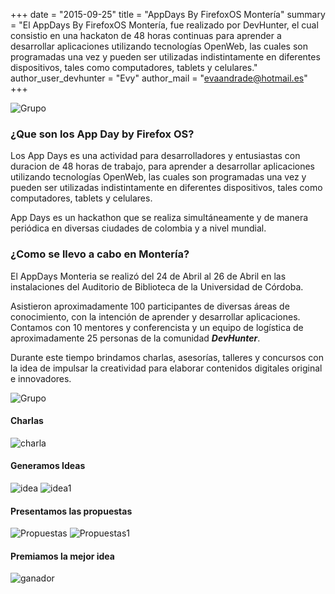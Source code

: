 +++
date = "2015-09-25"
title = "AppDays By FirefoxOS Montería"
summary = "El AppDays By FirefoxOS Montería, fue realizado por DevHunter, el cual consistio en una hackaton de 48 horas continuas para aprender a desarrollar aplicaciones utilizando tecnologías OpenWeb, las cuales son programadas una vez y pueden ser utilizadas indistintamente en diferentes dispositivos, tales como computadores, tablets y celulares."
author_user_devhunter = "Evy"
author_mail = "evaandrade@hotmail.es"
+++

![Grupo](https://devhunter.co/devhunt/img/appdays.jpg)

### ¿Que son los App Day by Firefox OS?

Los App Days es una actividad para desarrolladores y entusiastas con duracion de 48 horas de trabajo, para aprender a desarrollar aplicaciones utilizando tecnologías OpenWeb, las cuales son programadas una vez y pueden ser utilizadas indistintamente en diferentes dispositivos, tales como computadores, tablets y celulares.

App Days es un hackathon que se realiza simultáneamente y de manera periódica en diversas ciudades de colombia y a nivel mundial.

### ¿Como se llevo a cabo en Montería?

El AppDays Monteria se realizó del 24 de Abril al 26 de Abril en las instalaciones del Auditorio de Biblioteca de la Universidad de Córdoba.

Asistieron aproximadamente 100 participantes de diversas áreas de conocimiento, con la intención de aprender y desarrollar aplicaciones.
Contamos con 10 mentores y conferencista y un equipo de logística de aproximadamente 25 personas de la comunidad ***DevHunter***.

Durante este tiempo brindamos charlas, asesorías, talleres y concursos con la idea de impulsar la creatividad para elaborar contenidos digitales original e innovadores.

![Grupo](http://blog.devhunter.co/img/appdays/group1.jpg)

#### Charlas

![charla](http://blog.devhunter.co/img/appdays/speak1.jpg)

#### Generamos Ideas

![idea](http://blog.devhunter.co/img/appdays/work3.jpg)
![idea1](http://blog.devhunter.co/img/appdays/work1.jpg)

#### Presentamos las propuestas

![Propuestas](http://blog.devhunter.co/img/appdays/mock1.jpg)
![Propuestas1](http://blog.devhunter.co/img/appdays/mock2.jpg)

#### Premiamos la mejor idea

![ganador](http://blog.devhunter.co/img/appdays/easybet.png)
